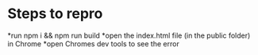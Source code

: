# Steps to repro
 *run npm i && npm run build 
 *open the index.html file (in the public folder) in Chrome
 *open Chromes dev tools to see the error
